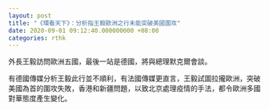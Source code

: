 ```yaml
---
layout: post
title: "《環看天下》：分析指王毅歐洲之行未能突破美國圍攻"
date: 2020-09-01 09:12:40.000000000 +08:00
categories: rthk
---
```


外長王毅訪問歐洲五國，最後一站是德國，將與總理默克爾會談。

有德國傳媒分析王毅此行並不順利，有法國傳媒更直言，王毅試圖拉攏歐洲，突破美國為首的圍攻失敗，香港和新疆問題，以致北京處理疫情的手法，都令歐洲多國對華態度產生變化。
